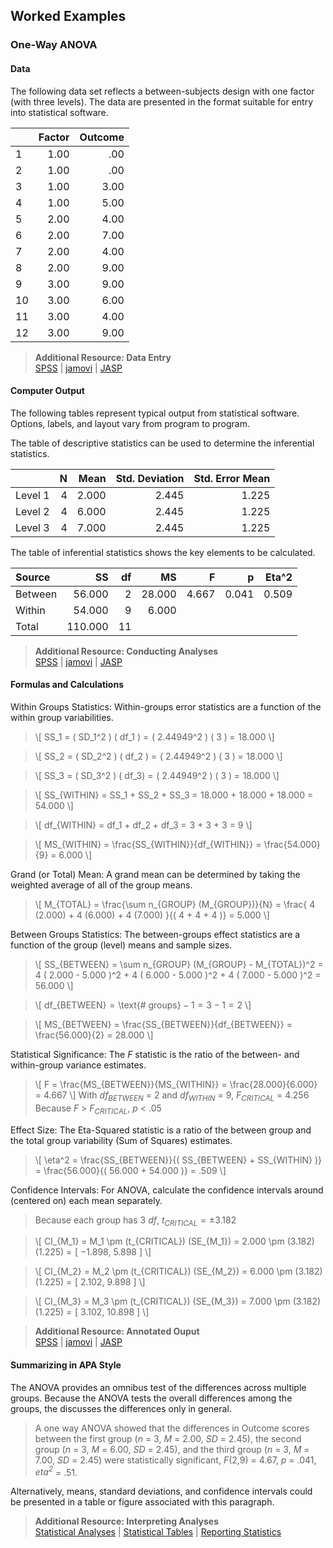 ## Worked Examples

### One-Way ANOVA

#### Data 

The following data set reflects a between-subjects design with one factor (with three levels). The data are presented in the format suitable for entry into statistical software.

|     | Factor | Outcome |
|-----|-------:|--------:|
| 1   | 1.00   | .00     |
| 2   | 1.00   | .00     |
| 3   | 1.00   | 3.00    |
| 4   | 1.00   | 5.00    |
| 5   | 2.00   | 4.00    |
| 6   | 2.00   | 7.00    |
| 7   | 2.00   | 4.00    |
| 8   | 2.00   | 9.00    |
| 9   | 3.00   | 9.00    |
| 10  | 3.00   | 6.00    |
| 11  | 3.00   | 4.00    |
| 12  | 3.00   | 9.00    |

> **Additional Resource: Data Entry**  
[SPSS](https://cwendorf.github.io/Sourcebook/SPSS/using-software/) | 
[jamovi](https://cwendorf.github.io/Sourcebook/jamovi/using-software/) | 
[JASP](https://cwendorf.github.io/Sourcebook/JASP/using-software/)

#### Computer Output

The following tables represent typical output from statistical software. Options, labels, and layout vary from program to program.

The table of descriptive statistics can be used to determine the inferential statistics.

|         | N   | Mean  | Std. Deviation | Std. Error Mean |
|:--------|----:|------:|---------------:|----------------:|
| Level 1 | 4   | 2.000 | 2.445          | 1.225           |
| Level 2 | 4   | 6.000 | 2.445          | 1.225           |
| Level 3 | 4   | 7.000 | 2.445          | 1.225           |

The table of inferential statistics shows the key elements to be calculated.

| Source  | SS       |	df	 | MS       | F        |  p     |    Eta^2 | 
|:--------|---------:|------:|---------:|---------:|-------:|---------:|
| Between |	  56.000 |     2 |   28.000 |    4.667 |  0.041 |    0.509 |
| Within  |   54.000 |     9 |    6.000 |
| Total   |  110.000 |    11 |          | 

> **Additional Resource: Conducting Analyses**   
[SPSS](https://cwendorf.github.io/Sourcebook/SPSS/using-software/) | 
[jamovi](https://cwendorf.github.io/Sourcebook/jamovi/using-software/) | 
[JASP](https://cwendorf.github.io/Sourcebook/JASP/using-software/)

#### Formulas and Calculations

Within Groups Statistics: Within-groups error statistics are a function of the within group variabilities.

> \\[ SS_1 = ( SD_1^2 ) ( df_1 ) = ( 2.44949^2 ) ( 3 ) = 18.000 \\]

> \\[ SS_2 = ( SD_2^2 ) ( df_2 ) = ( 2.44949^2 ) ( 3 ) = 18.000 \\]

> \\[ SS_3 = ( SD_3^2 ) ( df_3) = ( 2.44949^2 ) ( 3 ) = 18.000 \\]

> \\[ SS_{WITHIN} = SS_1 + SS_2 + SS_3 = 18.000 + 18.000 + 18.000 = 54.000 \\]

> \\[ df_{WITHIN} = df_1 + df_2 + df_3 = 3 + 3 + 3 = 9 \\]

> \\[ MS_{WITHIN} = \frac{SS_{WITHIN}}{df_{WITHIN}} = \frac{54.000}{9} = 6.000 \\]

Grand (or Total) Mean: A grand mean can be determined by taking the weighted average of all of the group means.

> \\[ M_{TOTAL} = \frac{\sum n_{GROUP} (M_{GROUP})}{N} = \frac{ 4 (2.000) + 4 (6.000) + 4 (7.000) }{( 4 + 4 + 4 )} = 5.000 \\]

Between Groups Statistics: The between-groups effect statistics are a function of the group (level) means and sample sizes.

> \\[ SS_{BETWEEN} = \sum n_{GROUP} (M_{GROUP} - M_{TOTAL})^2 = 4 ( 2.000 - 5.000 )^2 + 4 ( 6.000 - 5.000 )^2 + 4 ( 7.000 - 5.000 )^2 = 56.000  \\]

> \\[ df_{BETWEEN} = \text{# groups} − 1 = 3 − 1 = 2 \\]

> \\[ MS_{BETWEEN} = \frac{SS_{BETWEEN}}{df_{BETWEEN}} = \frac{56.000}{2} = 28.000 \\]

Statistical Significance: The *F* statistic is the ratio of the between- and within-group variance estimates. 

> \\[ F = \frac{MS_{BETWEEN}}{MS_{WITHIN}} = \frac{28.000}{6.000} = 4.667 \\]
> With *df<sub>BETWEEN</sub>* = 2 and *df<sub>WITHIN</sub>* = 9, *F<sub>CRITICAL</sub>* = 4.256  
> Because *F* > *F<sub>CRITICAL</sub>*, *p* < .05

Effect Size: The Eta-Squared statistic is a ratio of the between group and the total group variability (Sum of Squares) estimates.

> \\[ \eta^2 = \frac{SS_{BETWEEN}}{( SS_{BETWEEN} + SS_{WITHIN} )} = \frac{56.000}{( 56.000 + 54.000 )} = .509 \\]

Confidence Intervals: For ANOVA, calculate the confidence intervals around (centered on) each mean separately.

> Because each group has 3 *df*, *t<sub>CRITICAL</sub>* = ±3.182

> \\[ CI_{M_1} = M_1 \pm (t_{CRITICAL}) (SE_{M_1}) = 2.000 \pm (3.182) (1.225) = [ −1.898, 5.898 ] \\]

> \\[ CI_{M_2} = M_2 \pm (t_{CRITICAL}) (SE_{M_2}) = 6.000 \pm (3.182) (1.225) = [ 2.102, 9.898 ] \\]

> \\[ CI_{M_3} = M_3 \pm (t_{CRITICAL}) (SE_{M_3}) = 7.000 \pm (3.182) (1.225) = [ 3.102, 10.898 ] \\]

> **Additional Resource: Annotated Ouput**  
[SPSS](https://cwendorf.github.io/Sourcebook/SPSS/annotated-output/) | 
[jamovi](https://cwendorf.github.io/Sourcebook/jamovi/annotated-output/) | 
[JASP](https://cwendorf.github.io/Sourcebook/JASP/annotated-output/)

#### Summarizing in APA Style

The ANOVA provides an omnibus test of the differences across multiple groups. Because the ANOVA tests the overall differences among the groups, the  discusses the differences only in general.

> A one way ANOVA showed that the differences in Outcome scores between the first group (*n* = 3, *M* = 2.00, *SD* = 2.45), the second group (*n* = 3, *M* = 6.00, *SD* = 2.45), and the third group (*n* = 3, *M* = 7.00, *SD* = 2.45) were statistically significant, *F*(2,9) = 4.67, *p* = .041, *eta<sup>2</sup>* = .51.

Alternatively, means, standard deviations, and confidence intervals could be presented in a table or figure associated with this paragraph.

> **Additional Resource: Interpreting Analyses**   
[Statistical Analyses](https://cwendorf.github.io/Sourcebook/Methods/statistical-analyses/) | 
[Statistical Tables](https://cwendorf.github.io/Sourcebook/Methods/statistical-tables/) | 
[Reporting Statistics](https://cwendorf.github.io/Sourcebook/Methods/reporting-statistics/)
